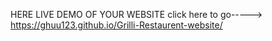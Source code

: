 
HERE LIVE DEMO OF YOUR WEBSITE click here to go----->  https://ghuu123.github.io/Grilli-Restaurent-website/
